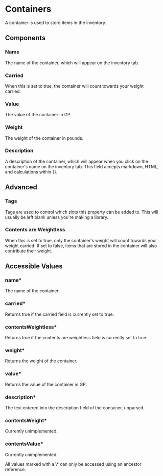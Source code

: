 # Containers

A container is used to store items in the inventory.

## Components

### Name

The name of the container, which will appear on the inventory tab.

### Carried

When this is set to true, the container will count towards your weight carried.

### Value

The value of the container in GP.

### Weight

The weight of the container in pounds.

### Description

A description of the container, which will appear when you click on the container's name on the inventory tab. This field accepts markdown, HTML, and calculations within {}.

## Advanced

### Tags

Tags are used to control which slots this property can be added to. This will usually be left blank unless you're making a library.

### Contents are Weightless

When this is set to true, only the container's weight will count towards your weight carried. If set to false, items that are stored in the container will also contribute their weight.

## Accessible Values

### name\*

The name of the container.

### carried\*

Returns true if the carried field is currently set to true.

### contentsWeightless\*

Returns true if the contents are weightless field is currently set to true.

### weight\*

Returns the weight of the container.

### value\*

Returns the value of the container in GP.

### description\*

The text entered into the description field of the container, unparsed.

### contentsWeight\*

Currently unimplemented.

### contentsValue\*

Currently unimplemented.

<p class="hint warning">
All values marked with a \* can only be accessed using an ancestor reference.
</p>

